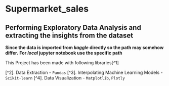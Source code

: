 # Supermarket_sales

## Performing Exploratory Data Analysis and extracting the insights from the dataset

**Since the data is imported from _kaggle_ directly so the path may somehow differ.**
**For _local_ jupyter notebook use the specific path**

This Project has been made with following libraries[^1]


[^2]. Data Extraction - `Pandas`
[^3]. Interpolating Machine Learning Models - `Scikit-learn`
[^4]. Data Visualization - `Matplotlib`, `Plotly`
